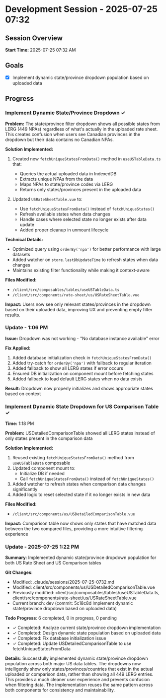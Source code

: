 # Development Session - 2025-07-25 07:32

## Session Overview
**Start Time:** 2025-07-25 07:32 AM

## Goals
- [x] Implement dynamic state/province dropdown population based on uploaded data

## Progress

### Implement Dynamic State/Province Dropdown ✓
**Problem:** The state/province filter dropdown shows all possible states from LERG (449 NPAs) regardless of what's actually in the uploaded rate sheet. This creates confusion when users see Canadian provinces in the dropdown but their data contains no Canadian NPAs.

**Solution Implemented:**
1. Created new `fetchUniqueStatesFromData()` method in `useUSTableData.ts` that:
   - Queries the actual uploaded data in IndexedDB
   - Extracts unique NPAs from the data
   - Maps NPAs to state/province codes via LERG
   - Returns only states/provinces present in the uploaded data

2. Updated `USRateSheetTable.vue` to:
   - Use `fetchUniqueStatesFromData()` instead of `fetchUniqueStates()`
   - Refresh available states when data changes
   - Handle cases where selected state no longer exists after data update
   - Added proper cleanup in unmount lifecycle

**Technical Details:**
- Optimized query using `orderBy('npa')` for better performance with large datasets
- Added watcher on `store.lastDbUpdateTime` to refresh states when data changes
- Maintains existing filter functionality while making it context-aware

**Files Modified:**
- `/client/src/composables/tables/useUSTableData.ts`
- `/client/src/components/rate-sheet/us/USRateSheetTable.vue`

**Impact:** Users now see only relevant states/provinces in the dropdown based on their uploaded data, improving UX and preventing empty filter results.

### Update - 1:06 PM

**Issue:** Dropdown was not working - "No database instance available" error

**Fix Applied:**
1. Added database initialization check in `fetchUniqueStatesFromData()`
2. Added try-catch for `orderBy('npa')` with fallback to regular iteration
3. Added fallback to show all LERG states if error occurs
4. Ensured DB initialization on component mount before fetching states
5. Added fallback to load default LERG states when no data exists

**Result:** Dropdown now properly initializes and shows appropriate states based on context

### Implement Dynamic State Dropdown for US Comparison Table ✓
**Time:** 1:18 PM

**Problem:** USDetailedComparisonTable showed all LERG states instead of only states present in the comparison data

**Solution Implemented:**
1. Reused existing `fetchUniqueStatesFromData()` method from `useUSTableData` composable
2. Updated component mount to:
   - Initialize DB if needed
   - Call `fetchUniqueStatesFromData()` instead of `fetchUniqueStates()`
3. Added watcher to refresh states when comparison data changes significantly
4. Added logic to reset selected state if it no longer exists in new data

**Files Modified:**
- `/client/src/components/us/USDetailedComparisonTable.vue`

**Impact:** Comparison table now shows only states that have matched data between the two compared files, providing a more intuitive filtering experience

### Update - 2025-07-25 1:22 PM

**Summary**: Implemented dynamic state/province dropdown population for both US Rate Sheet and US Comparison tables

**Git Changes**:
- Modified: .claude/sessions/2025-07-25-0732.md
- Modified: client/src/components/us/USDetailedComparisonTable.vue
- Previously modified: client/src/composables/tables/useUSTableData.ts, client/src/components/rate-sheet/us/USRateSheetTable.vue
- Current branch: dev (commit: 5c18c8d Implement dynamic state/province dropdown based on uploaded data)

**Todo Progress**: 6 completed, 0 in progress, 0 pending
- ✓ Completed: Analyze current state/province dropdown implementation
- ✓ Completed: Design dynamic state population based on uploaded data
- ✓ Completed: Fix database initialization issue
- ✓ Completed: Update USDetailedComparisonTable to use fetchUniqueStatesFromData

**Details**: 
Successfully implemented dynamic state/province dropdown population across both major US data tables. The dropdowns now intelligently show only states/provinces/countries that exist in the actual uploaded or comparison data, rather than showing all 449 LERG entries. This provides a much cleaner user experience and prevents confusion when filtering data. The implementation reuses the same pattern across both components for consistency and maintainability.
